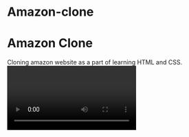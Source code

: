 # Amazon-clone
<h1>Amazon Clone</h1>
Cloning amazon website as a part of learning HTML and CSS.
    <video>
        <source src="Screen Recording 2024-07-19 155216.mp4" type="video">
    </video>

